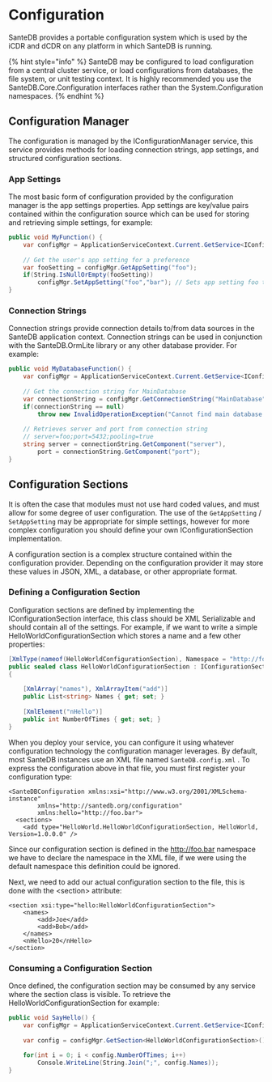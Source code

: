 # Configuration

SanteDB provides a portable configuration system which is used by the iCDR and dCDR on any platform in which SanteDB is running. 

{% hint style="info" %}
SanteDB may be configured to load configuration from a central cluster service, or load configurations from databases, the file system, or unit testing context. It is highly recommended you use the SanteDB.Core.Configuration interfaces rather than the System.Configuration namespaces.
{% endhint %}

## Configuration Manager

The configuration is managed by the IConfigurationManager service, this service provides methods for loading connection strings, app settings, and structured configuration sections. 

### App Settings

The most basic form of configuration provided by the configuration manager is the app settings properties. App settings are key/value pairs contained within the configuration source which can be used for storing and retrieving simple settings, for example:

```csharp
public void MyFunction() {
    var configMgr = ApplicationServiceContext.Current.GetService<IConfigurationManager>();
    
    // Get the user's app setting for a preference
    var fooSetting = configMgr.GetAppSetting("foo");
    if(String.IsNullOrEmpty(fooSetting))
        configMgr.SetAppSetting("foo","bar"); // Sets app setting foo to bar
}    
```

### Connection Strings

Connection strings provide connection details to/from data sources in the SanteDB application context. Connection strings can be used in conjunction with the SanteDB.OrmLite library or any other database provider. For example:

```csharp
public void MyDatabaseFunction() {
    var configMgr = ApplicationServiceContext.Current.GetService<IConfigurationManager>();
    
    // Get the connection string for MainDatabase
    var connectionString = configMgr.GetConnectionString("MainDatabase");
    if(connectionString == null)
        throw new InvalidOperationException("Cannot find main database!");
    
    // Retrieves server and port from connection string
    // server=foo;port=5432;pooling=true
    string server = connectionString.GetComponent("server"),
        port = connectionString.GetComponent("port");
}
```



## Configuration Sections

It is often the case that modules must not use hard coded values, and must allow for some degree of user configuration. The use of the `GetAppSetting` / `SetAppSetting` may be appropriate for simple settings, however for more complex configuration you should define your own IConfigurationSection implementation.

A configuration section is a complex structure contained within the configuration provider. Depending on the configuration provider it may store these values in JSON, XML, a database, or other appropriate format.

### Defining a Configuration Section

Configuration sections are defined by implementing the IConfigurationSection interface, this class should be XML Serializable and should contain all of the settings. For example, if we want to write a simple HelloWorldConfigurationSection which stores a name and a few other properties:

```csharp
[XmlType(nameof(HelloWorldConfigurationSection), Namespace = "http://foo.bar")]
public sealed class HelloWorldConfigurationSection : IConfigurationSection
{
    
    [XmlArray("names"), XmlArrayItem("add")]
    public List<string> Names { get; set; }
    
    [XmlElement("nHello")]
    public int NumberOfTimes { get; set; }
}
```

When you deploy your service, you can configure it using whatever configuration technology the configuration manager leverages. By default, most SanteDB instances use an XML file named `SanteDB.config.xml` . To express the configuration above in that file, you must first register your configuration type:

```markup
<SanteDBConfiguration xmlns:xsi="http://www.w3.org/2001/XMLSchema-instance"
        xmlns="http://santedb.org/configuration" 
        xmlns:hello="http://foo.bar">
  <sections>
    <add type="HelloWorld.HelloWorldConfigurationSection, HelloWorld, Version=1.0.0.0" />
```

Since our configuration section is defined in the http://foo.bar namespace we have to declare the namespace in the XML file, if we were using the default namespace this definition could be ignored.

Next, we need to add our actual configuration section to the file, this is done with the &lt;section&gt; attribute:

```markup
<section xsi:type="hello:HelloWorldConfigurationSection">
    <names>
        <add>Joe</add>
        <add>Bob</add>
    </names>
    <nHello>20</nHello>
</section>
```

### Consuming a Configuration Section

Once defined, the configuration section may be consumed by any service where the section class is visible. To retrieve the HelloWorldConfigurationSection for example:

```csharp
public void SayHello() {
    var configMgr = ApplicationServiceContext.Current.GetService<IConfigurationManager>();
    
    var config = configMgr.GetSection<HelloWorldConfigurationSection>();
    
    for(int i = 0; i < config.NumberOfTimes; i++)
        Console.WriteLine(String.Join(";", config.Names));
}
```



